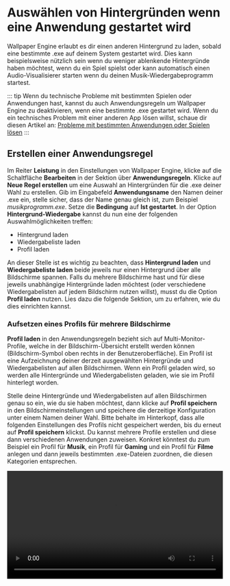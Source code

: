 # Auswählen von Hintergründen wenn eine Anwendung gestartet wird

Wallpaper Engine erlaubt es dir einen anderen Hintergrund zu laden, sobald eine bestimmte .exe auf deinem System gestartet wird. Dies kann beispielsweise nützlich sein wenn du weniger ablenkende Hintergründe haben möchtest, wenn du ein Spiel spielst oder kann automatisch einen Audio-Visualisierer starten wenn du deinen Musik-Wiedergabeprogramm startest.

::: tip
Wenn du technische Probleme mit bestimmten Spielen oder Anwendungen hast, kannst du auch Anwendungsregeln um Wallpaper Engine zu deaktivieren, wenn eine bestimmte .exe gestartet wird. Wenn du ein technisches Problem mit einer anderen App lösen willst, schaue dir diesen Artikel an: [Probleme mit bestimmten Anwendungen oder Spielen lösen](/functionality/applicationrules.html)
:::

## Erstellen einer Anwendungsregel

Im Reiter **Leistung** in den Einstellungen von Wallpaper Engine, klicke auf die Schaltfläche **Bearbeiten** in der Sektion über **Anwendungsregeln**. Klicke auf **Neue Regel erstellen** um eine Auswahl an Hintergründen für die .exe deiner Wahl zu erstellen. Gib im Eingabefeld **Anwendungsname** den Namen deiner .exe ein, stelle sicher, dass der Name genau gleich ist, zum Beispiel *musikprogramm.exe*. Setze die **Bedingung** auf **Ist gestartet**. In der Option **Hintergrund-Wiedergabe** kannst du nun eine der folgenden Auswahlmöglichkeiten treffen:

* Hintergrund laden
* Wiedergabeliste laden
* Profil laden

An dieser Stelle ist es wichtig zu beachten, dass **Hintergrund laden** und **Wiedergabeliste laden** beide jeweils nur einen Hintergrund über alle Bildschirme spannen. Falls du mehrere Bildschirme hast und für diese jeweils unabhängige Hintergründe laden möchtest (oder verschiedene Wiedergabelisten auf jedem Bildschirm nutzen willst), musst du die Option **Profil laden** nutzen. Lies dazu die folgende Sektion, um zu erfahren, wie du dies einrichten kannst.

### Aufsetzen eines Profils für mehrere Bildschirme

**Profil laden** in den Anwendungsregeln bezieht sich auf Multi-Monitor-Profile, welche in der Bildschirm-Übersicht erstellt werden können (Bildschirm-Symbol oben rechts in der Benutzeroberfläche). Ein Profil ist eine Aufzeichnung deiner derzeit ausgewählten Hintergründe und Wiedergabelisten auf allen Bildschirmen. Wenn ein Profil geladen wird, so werden alle Hintergründe und Wiedergabelisten geladen, wie sie im Profil hinterlegt worden.

Stelle deine Hintergründe und Wiedergabelisten auf allen Bildschirmen genau so ein, wie du sie haben möchtest, dann klicke auf **Profil speichern** in den Bildschirmeinstellungen und speichere die derzeitige Konfiguration unter einem Namen deiner Wahl. Bitte behalte im Hinterkopf, dass alle folgenden Einstellungen des Profils nicht gespeichert werden, bis du erneut auf **Profil speichern** klickst. Du kannst mehrere Profile erstellen und diese dann verschiedenen Anwendungen zuweisen. Konkret könntest du zum Beispiel ein Profil für **Musik**, ein Profil für **Gaming** und ein Profil für **Filme** anlegen und dann jeweils bestimmten .exe-Dateien zuordnen, die diesen Kategorien entsprechen.

<video width="100%" controls autoplay loop>
  <source src="/videos/apprules.mp4" type="video/mp4">
  Dein Browser unterstützt das Video-Tag nicht.
</video>